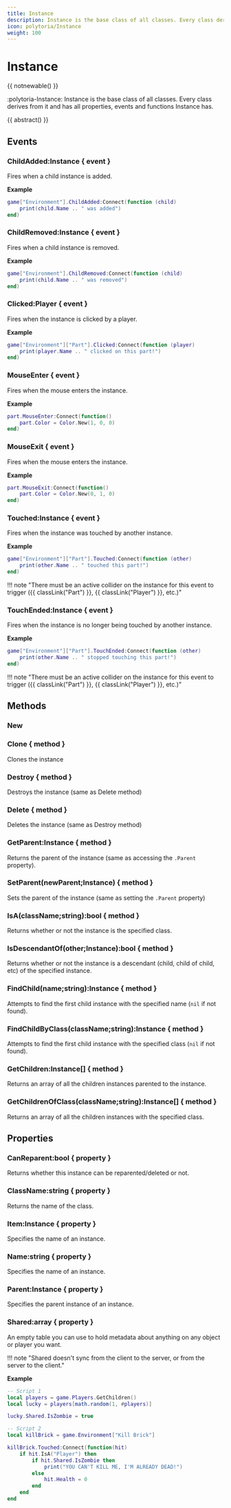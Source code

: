```yaml
---
title: Instance
description: Instance is the base class of all classes. Every class derives from it and has all properties, events and functions Instance has.
icon: polytoria/Instance
weight: 100
---
```


# Instance

{{ notnewable() }}

:polytoria-Instance: Instance is the base class of all classes. Every class derives from it and has all properties, events and functions Instance has.

{{ abstract() }}

## Events

### ChildAdded:Instance { event }

Fires when a child instance is added.

**Example**

```lua
game["Environment"].ChildAdded:Connect(function (child)
    print(child.Name .. " was added")
end)
```

### ChildRemoved:Instance { event }

Fires when a child instance is removed.

**Example**

```lua
game["Environment"].ChildRemoved:Connect(function (child)
    print(child.Name .. " was removed")
end)
```

### Clicked:Player { event }

Fires when the instance is clicked by a player.

**Example**

```lua
game["Environment"]["Part"].Clicked:Connect(function (player)
    print(player.Name .. " clicked on this part!")
end)
```

### MouseEnter { event }

Fires when the mouse enters the instance.

**Example**

```lua
part.MouseEnter:Connect(function()
    part.Color = Color.New(1, 0, 0)
end)
```

### MouseExit { event }

Fires when the mouse enters the instance.

**Example**

```lua
part.MouseExit:Connect(function()
    part.Color = Color.New(0, 1, 0)
end)
```

### Touched:Instance { event }

Fires when the instance was touched by another instance.

**Example**

```lua
game["Environment"]["Part"].Touched:Connect(function (other)
    print(other.Name .. " touched this part!")
end)
```

<div data-search-exclude markdown>
!!! note "There must be an active collider on the instance for this event to trigger ({{ classLink("Part") }}, {{ classLink("Player") }}, etc.)"
</div>

### TouchEnded:Instance { event }

Fires when the instance is no longer being touched by another instance.

**Example**

```lua
game["Environment"]["Part"].TouchEnded:Connect(function (other)
    print(other.Name .. " stopped touching this part!")
end)
```

<div data-search-exclude markdown>
!!! note "There must be an active collider on the instance for this event to trigger ({{ classLink("Part") }}, {{ classLink("Player") }}, etc.)"
</div>

## Methods

### New

### Clone { method }

Clones the instance

### Destroy { method }

Destroys the instance (same as Delete method)

### Delete { method }

Deletes the instance (same as Destroy method)

### GetParent:Instance { method }

Returns the parent of the instance (same as accessing the `.Parent` property).

### SetParent(newParent;Instance) { method }

Sets the parent of the instance (same as setting the `.Parent` property)

### IsA(className;string):bool { method }

Returns whether or not the instance is the specified class.

### IsDescendantOf(other;Instance):bool { method }

Returns whether or not the instance is a descendant (child, child of child, etc) of the specified instance.

### FindChild(name;string):Instance { method }

Attempts to find the first child instance with the specified name (`nil` if not found).

### FindChildByClass(className;string):Instance { method }

Attempts to find the first child instance with the specified class (`nil` if not found).

### GetChildren:Instance[] { method }

Returns an array of all the children instances parented to the instance.

### GetChildrenOfClass(className;string):Instance[] { method }

Returns an array of all the children instances with the specified class.

## Properties

### CanReparent:bool { property }

Returns whether this instance can be reparented/deleted or not.

### ClassName:string { property }

Returns the name of the class.

### Item:Instance { property }

Specifies the name of an instance.

### Name:string { property }

Specifies the name of an instance.

### Parent:Instance { property }

Specifies the parent instance of an instance.

### Shared:array { property }

An empty table you can use to hold metadata about anything on any object or player you want.

<div data-search-exclude markdown>
!!! note "Shared doesn't sync from the client to the server, or from the server to the client."
</div>

**Example**

```lua
-- Script 1
local players = game.Players.GetChildren()
local lucky = players[math.random(1, #players)]

lucky.Shared.IsZombie = true
```

```lua
-- Script 2
local killBrick = game.Environment["Kill Brick"]

killBrick.Touched:Connect(function(hit)
    if hit.IsA("Player") then
        if hit.Shared.IsZombie then
            print("YOU CAN'T KILL ME, I'M ALREADY DEAD!")
        else
            hit.Health = 0
        end
    end
end
```
